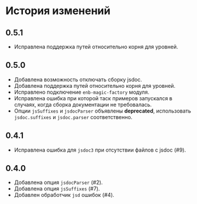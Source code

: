 История изменений
=================

0.5.1
-----
 * Исправлена поддержка путей относительно корня для уровней.

0.5.0
-----
 * Добавлена возможность отключать сборку jsdoc.
 * Добавлена поддержка путей относительно корня для уровней.
 * Исправлено подключение `enb-magic-factory` модуля.
 * Исправлена ошибка при которой таск примеров запускался в случаях, когда сборка документации не требовалась.
 * Опции `jsSuffixes` и `jsdocParser` объявлены **deprecated**, использовать `jsdoc.suffixes` и `jsdoc.parser` соответственно.

0.4.1
-----
 * Исправлена ошибка для `jsdoc3` при отсутствии файлов с jsdoc (#9).

0.4.0
-----
 * Добавлена опция `jsdocParser` (#2).
 * Добавлена опция `jsSuffixes` (#7).
 * Добавлен обработчик `jsd` ошибок (#4).
